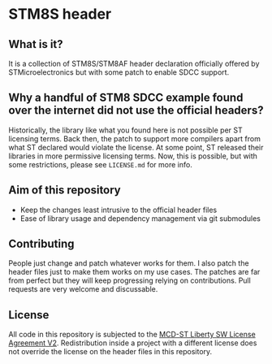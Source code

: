 # STM8S header

## What is it?

It is a collection of STM8S/STM8AF header declaration officially offered by STMicroelectronics but with some patch to enable SDCC support.

## Why a handful of STM8 SDCC example found over the internet did not use the official headers?

Historically, the library like what you found here is not possible per ST licensing terms. Back then, the patch to support more compilers apart from what ST declared would violate the license. At some point, ST released their libraries in more permissive licensing terms. Now, this is possible, but with some restrictions, please see `LICENSE.md` for more info.

## Aim of this repository

* Keep the changes least intrusive to the official header files
* Ease of library usage and dependency management via git submodules

## Contributing

People just change and patch whatever works for them. I also patch the header files just to make them works on my use cases. The patches are far from perfect but they will keep progressing relying on contributions. Pull requests are very welcome and discussable.

## License

All code in this repository is subjected to the [MCD-ST Liberty SW License Agreement V2](https://www.st.com/software_license_agreement_liberty_v2). Redistribution inside a project with a different license does not override the license on the header files in this repository.
